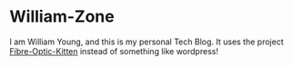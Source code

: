 # William-Zone

I am William Young, and this is my personal Tech Blog. It uses the project [Fibre-Optic-Kitten](https://github.com/cody-code-wy/Fibre-Optic-Kitten) instead of something like wordpress!
